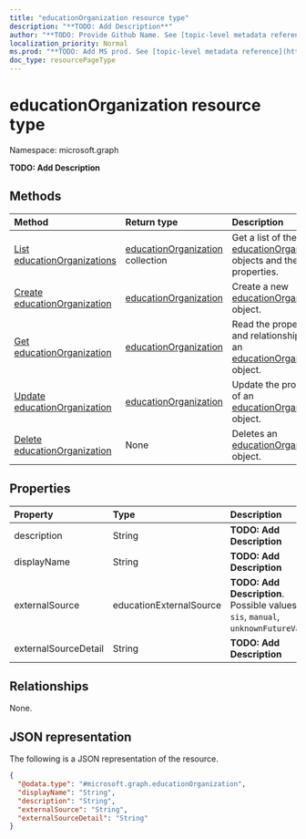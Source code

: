 ```yaml
---
title: "educationOrganization resource type"
description: "**TODO: Add Description**"
author: "**TODO: Provide Github Name. See [topic-level metadata reference](https://msgo.azurewebsites.net/add/document/guidelines/metadata.html#topic-level-metadata)**"
localization_priority: Normal
ms.prod: "**TODO: Add MS prod. See [topic-level metadata reference](https://msgo.azurewebsites.net/add/document/guidelines/metadata.html#topic-level-metadata)**"
doc_type: resourcePageType
---
```


# educationOrganization resource type

Namespace: microsoft.graph



**TODO: Add Description**

## Methods
|Method|Return type|Description|
|:---|:---|:---|
|[List educationOrganizations](../api/educationorganization-list.md)|[educationOrganization](../resources/educationorganization.md) collection|Get a list of the [educationOrganization](../resources/educationorganization.md) objects and their properties.|
|[Create educationOrganization](../api/educationorganization-create.md)|[educationOrganization](../resources/educationorganization.md)|Create a new [educationOrganization](../resources/educationorganization.md) object.|
|[Get educationOrganization](../api/educationorganization-get.md)|[educationOrganization](../resources/educationorganization.md)|Read the properties and relationships of an [educationOrganization](../resources/educationorganization.md) object.|
|[Update educationOrganization](../api/educationorganization-update.md)|[educationOrganization](../resources/educationorganization.md)|Update the properties of an [educationOrganization](../resources/educationorganization.md) object.|
|[Delete educationOrganization](../api/educationorganization-delete.md)|None|Deletes an [educationOrganization](../resources/educationorganization.md) object.|

## Properties
|Property|Type|Description|
|:---|:---|:---|
|description|String|**TODO: Add Description**|
|displayName|String|**TODO: Add Description**|
|externalSource|educationExternalSource|**TODO: Add Description**. Possible values are: `sis`, `manual`, `unknownFutureValue`.|
|externalSourceDetail|String|**TODO: Add Description**|

## Relationships
None.

## JSON representation
The following is a JSON representation of the resource.
<!-- {
  "blockType": "resource",
  "keyProperty": "id",
  "@odata.type": "microsoft.graph.educationOrganization",
  "openType": false
}
-->
``` json
{
  "@odata.type": "#microsoft.graph.educationOrganization",
  "displayName": "String",
  "description": "String",
  "externalSource": "String",
  "externalSourceDetail": "String"
}
```

